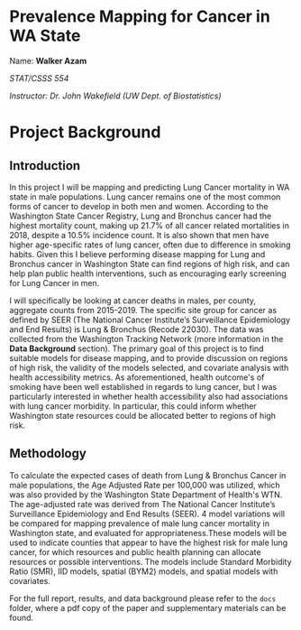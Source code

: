 # Prevalence Mapping for Cancer in WA State
Name: **Walker Azam**

*STAT/CSSS 554*

*Instructor: Dr. John Wakefield (UW Dept. of Biostatistics)*



# Project Background

## Introduction

In this project I will be mapping and predicting Lung Cancer mortality in WA state in male populations. Lung cancer remains one of the most common forms of cancer to develop in both men and women. According to the Washington State Cancer Registry, Lung and Bronchus cancer had the highest mortality count, making up 21.7% of all cancer related mortalities in 2018, despite a 10.5% incidence count. It is also shown that men have higher age-specific rates of lung cancer, often due to difference in smoking habits. Given this I believe performing disease mapping for Lung and Bronchus cancer in Washington State can find regions of high risk, and can help plan public health interventions, such as encouraging early screening for Lung Cancer in men. 

I will specifically be looking at cancer deaths in males, per county, aggregate counts from 2015-2019. The specific site group for cancer as defined by SEER (The National Cancer Institute’s Surveillance Epidemiology and End Results) is Lung & Bronchus (Recode 22030). The data was collected from the Washington Tracking Network (more information in the **Data Background** section). The primary goal of this project is to find suitable models for disease mapping, and to provide discussion on regions of high risk, the validity of the models selected, and covariate analysis with health accessibility metrics. As aforementioned, health outcome's of smoking have been well established in regards to lung cancer, but I was particularly interested in whether health accessibility also had associations with lung cancer morbidity. In particular, this could inform whether Washington state resources could be allocated better to regions of high risk.

## Methodology

To calculate the expected cases of death from Lung & Bronchus Cancer in male populations, the Age Adjusted Rate per 100,000 was utilized, which was also provided by the Washington State Department of Health's WTN. The age-adjusted rate was derived from The National Cancer Institute’s Surveillance Epidemiology and End Results (SEER). 4 model variations will be compared for mapping prevalence of male lung cancer mortality in Washington state, and evaluated for appropriateness.These models will be used to indicate counties that appear to have the highest risk for male lung cancer, for which resources and public health planning can allocate resources or possible interventions. The models include Standard Morbidity Ratio (SMR), IID models, spatial (BYM2) models, and spatial models with covariates. 

For the full report, results, and data background please refer to the `docs` folder, where a pdf copy of the paper and supplementary materials can be found.
